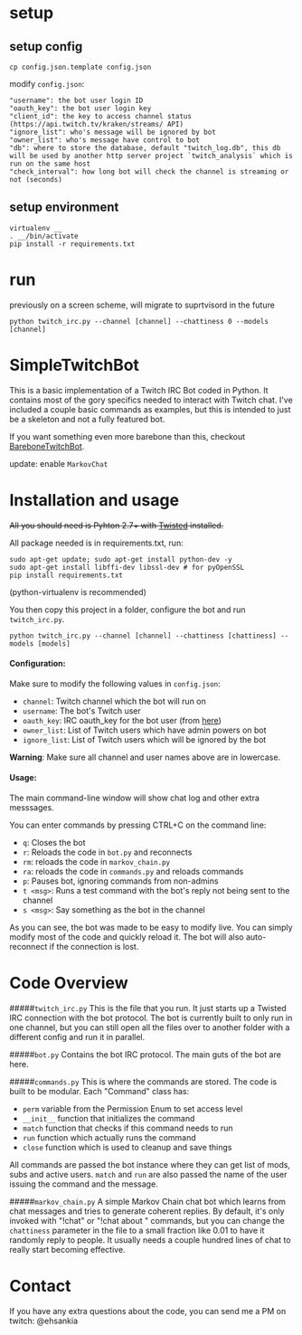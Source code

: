 # setup

## setup config

`cp config.json.template config.json`

modify `config.json`:

```
"username": the bot user login ID
"oauth_key": the bot user login key
"client_id": the key to access channel status (https://api.twitch.tv/kraken/streams/ API)
"ignore_list": who's message will be ignored by bot
"owner_list": who's message have control to bot
"db": where to store the database, default "twitch_log.db", this db will be used by another http server project `twitch_analysis` which is run on the same host
"check_interval": how long bot will check the channel is streaming or not (seconds)
```

## setup environment

```
virtualenv __
. __/bin/activate
pip install -r requirements.txt
```

# run

previously on a screen scheme, will migrate to suprtvisord in the future
```
python twitch_irc.py --channel [channel] --chattiness 0 --models [channel]
```

**SimpleTwitchBot**
===============

This is a basic implementation of a Twitch IRC Bot coded in Python.
It contains most of the gory specifics needed to interact with Twitch chat.
I've included a couple basic commands as examples, but this is intended to just be a skeleton and not a fully featured bot.

If you want something even more barebone than this, checkout [BareboneTwitchBot](https://github.com/EhsanKia/BareboneTwitchBot).

update: enable `MarkovChat`

# Installation and usage
~~All you should need is Pyhton 2.7+ with [Twisted](https://twistedmatrix.com/trac/) installed.~~

All package needed is in requirements.txt, run:

```
sudo apt-get update; sudo apt-get install python-dev -y
sudo apt-get install libffi-dev libssl-dev # for pyOpenSSL
pip install requirements.txt
```
(python-virtualenv is recommended)

You then copy this project in a folder, configure the bot and run `twitch_irc.py`.

`python twitch_irc.py --channel [channel] --chattiness [chattiness] --models [models]`


#### Configuration:
Make sure to modify the following values in `config.json`:
- `channel`: Twitch channel which the bot will run on
- `username`: The bot's Twitch user
- `oauth_key`: IRC oauth_key for the bot user (from [here](http://twitchapps.com/tmi/))
- `owner_list`: List of Twitch users which have admin powers on bot
- `ignore_list`: List of Twitch users which will be ignored by the bot

**Warning**: Make sure all channel and user names above are in lowercase.

#### Usage:
The main command-line window will show chat log and other extra messsages.

You can enter commands by pressing CTRL+C on the command line:
- `q`: Closes the bot
- `r`: Reloads the code in `bot.py` and reconnects
- `rm`: reloads the code in `markov_chain.py`
- `ra`: reloads the code in `commands.py` and reloads commands
- `p`: Pauses bot, ignoring commands from non-admins
- `t <msg>`: Runs a test command with the bot's reply not being sent to the channel
- `s <msg>`: Say something as the bot in the channel

As you can see, the bot was made to be easy to modify live.
You can simply modify most of the code and quickly reload it.
The bot will also auto-reconnect if the connection is lost.

# Code Overview

#####`twitch_irc.py`
This is the file that you run. It just starts up a Twisted IRC connection with the bot protocol.
The bot is currently built to only run in one channel, but you can still open all the files over
to another folder with a different config and run it in parallel.

#####`bot.py`
Contains the bot IRC protocol. The main guts of the bot are here.

#####`commands.py`
This is where the commands are stored. The code is built to be modular.
Each "Command" class has:
- `perm` variable from the Permission Enum to set access level
- `__init__` function that initializes the command
- `match` function that checks if this command needs to run
- `run` function which actually runs the command
- `close` function which is used to cleanup and save things

All commands are passed the bot instance where they can get list of mods, subs and active users.
`match` and `run` are also passed the name of the user issuing the command and the message.

#####`markov_chain.py`
A simple Markov Chain chat bot which learns from chat messages and tries to generate coherent replies.
By default, it's only invoked with "!chat" or "!chat about <context>" commands, but you can change the
`chattiness` parameter in the file to a small fraction like 0.01 to have it randomly reply to people.
It usually needs a couple hundred lines of chat to really start becoming effective.

# Contact
If you have any extra questions about the code, you can send me a PM on twitch: @ehsankia
